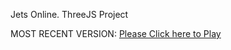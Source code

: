 Jets Online. ThreeJS Project

MOST RECENT VERSION: [Please Click here to Play](https://rawcdn.githack.com/alperenbutun/jets-online/c32d3ce/index.html)
